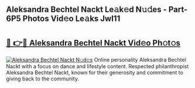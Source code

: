 ## Aleksandra Bechtel Nackt Le𝚊k𝚎d N𝚞𝚍es - Part-6P5 Photos Vid𝚎o Le𝚊ks JwI11

# <h2><a href="http://fb4pou.evod.top/?m=Aleksandra+Bechtel+Nackt">🔗 👉🔴 Aleksandra Bechtel Nackt Vid𝚎o Ph𝚘t𝚘s</a></h2>

[![Aleksandra Bechtel Nackt N𝚞d𝚎s](https://i.imgur.com/8V9OHl7.gif)](http://fb4pou.evod.top/?m=Aleksandra+Bechtel+Nackt)
Online personality Aleksandra Bechtel Nackt with a focus on dance and lifestyle content. Respected philanthropist Aleksandra Bechtel Nackt, known for their generosity and commitment to giving back to the community. 
